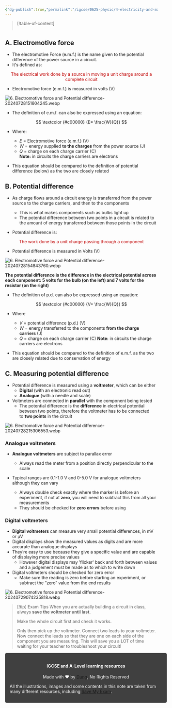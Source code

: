 ```yaml
---
{"dg-publish":true,"permalink":"/igcse/0625-physic/4-electricity-and-magnetism/4-2-electrical-quantities/6-electromotive-force-and-potential-difference/","tags":["0625-Physics","IGCSE"],"noteIcon":""}
---
```


> [!table-of-content]
> ```table-of-contents
> ```

## A. Electromotive force
- The electromotive Force (e.m.f.) is the name given to the potential difference of the power source in a circuit.
- It's defined as:

<center style="color: #c00000">The electrical work done by a source in moving a unit charge around a complete circuit</center>

- Electromotive force (e.m.f.) is measured in volts (V)

![6. Electromotive force and Potential difference-20240728151604245.webp](/img/user/IGCSE/0625%20-%20Physic/4.%20Electricity%20and%20Magnetism/4.2.%20Electrical%20Quantities/Resources/6.%20Electromotive%20force%20and%20Potential%20difference-20240728151604245.webp)

- The definition of e.m.f. can also be expressed using an equation:

$$
\textcolor {#c00000} {E= \frac{W}{Q}}
$$

- Where:
	- *E* = Electromotive force (e.m.f.) (V)
	- *W* = energy supplied **to the charges** from the power source (J)
	- *Q* = charge on each charge carrier (C)  
		**Note:** in circuits the charge carriers are electrons

- This equation should be compared to the definition of potential difference (below) as the two are closely related

## B. Potential difference
- As charge flows around a circuit energy is transferred from the power source to the charge carriers, and then to the components
    - This is what makes components such as bulbs light up
    - The potential difference between two points in a circuit is related to the amount of energy transferred between those points in the circuit

- Potential difference is:

<center style="color: #c00000">The work done by a unit charge passing through a component</center>

- Potential difference is measured in Volts (V)

![6. Electromotive force and Potential difference-20240728154843760.webp](/img/user/IGCSE/0625%20-%20Physic/4.%20Electricity%20and%20Magnetism/4.2.%20Electrical%20Quantities/Resources/6.%20Electromotive%20force%20and%20Potential%20difference-20240728154843760.webp)

**The potential difference is the difference in the electrical potential across each component: 5 volts for the bulb (on the left) and 7 volts for the resistor (on the right)**

- The definition of p.d. can also be expressed using an equation:

$$
\textcolor {#c00000} {V= \frac{W}{Q}}
$$

- Where
    - _V_ = potential difference (p.d.) (V)
    - _W_ = energy transferred to the components **from the charge carriers** (J)
    - _Q_ = charge on each charge carrier (C)
		**Note:** in circuits the charge carriers are electrons

- This equation should be compared to the definition of e.m.f. as the two are closely related due to conservation of energy

## C. Measuring potential difference
- Potential difference is measured using a **voltmeter**, which can be either
    - **Digital** (with an electronic read out)
    - **Analogue** (with a needle and scale)
- Voltmeters are connected in **parallel** with the component being tested
    - The potential difference is the **difference** in electrical potential between two points, therefore the voltmeter has to be connected to **two points** in the circuit

![6. Electromotive force and Potential difference-20240728215306553.webp](/img/user/IGCSE/0625%20-%20Physic/4.%20Electricity%20and%20Magnetism/4.2.%20Electrical%20Quantities/Resources/6.%20Electromotive%20force%20and%20Potential%20difference-20240728215306553.webp)
### Analogue voltmeters
- **Analogue voltmeters** are subject to parallax error
    - Always read the meter from a position directly perpendicular to the scale

- Typical ranges are 0.1-1.0 V and 0-5.0 V for analogue voltmeters although they can vary
    - Always double check exactly where the marker is before an experiment, if not at **zero**, you will need to subtract this from all your measurements
    - They should be checked for **zero errors** before using

### Digital voltmeters
- **Digital voltmeters** can measure very small potential differences, in mV or µV
- Digital displays show the measured values as digits and are more accurate than analogue displays
- They’re easy to use because they give a specific value and are capable of displaying more precise values
    - However digital displays may 'flicker' back and forth between values and a judgement must be made as to which to write down
- Digital voltmeters should be checked for zero error
    - Make sure the reading is zero before starting an experiment, or subtract the “zero” value from the end results

![6. Electromotive force and Potential difference-20240729074235818.webp](/img/user/IGCSE/0625%20-%20Physic/4.%20Electricity%20and%20Magnetism/4.2.%20Electrical%20Quantities/Resources/6.%20Electromotive%20force%20and%20Potential%20difference-20240729074235818.webp)


> [!tip] Exam Tips
> When you are actually building a circuit in class, always **save the voltmeter until last.**
>
> Make the whole circuit first and check it works.
>
> Only then pick up the voltmeter. Connect two leads to your voltmeter. Now connect the leads so that they are one on each side of the component you are measuring. This will save you a LOT of time waiting for your teacher to troubleshoot your circuit!


<div class="transclusion internal-embed is-loaded"><div class="markdown-embed">





<div style="background-color: #404040; padding:15px; border-radius: 5px; color: #fff; width: 100%">
<h4 style="text-align: center">IGCSE and A-Level learning resources</h4>
<p style="text-align: center">Made with ♥ by <a href="https://www.facebook.com/luong.tuandung.3/" target="_blank">Dung</a>, No Rights Reserved</p>
<p>All the illustrations, images and some contents in this note are taken from many different resources, including <a href="https://www.savemyexams.com/" target="_blank">Save My Exam</a>.</p>
</div>


</div></div>
